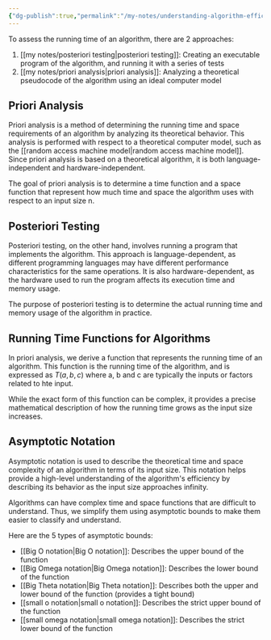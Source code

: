 ```yaml
---
{"dg-publish":true,"permalink":"/my-notes/understanding-algorithm-efficiency-with-priori-analysis-and-posteriori-testing/","created":"2024-06-17T16:58:46.707-05:00","updated":"2024-06-17T17:01:32.009-05:00"}
---
```



To assess the running time of an algorithm, there are 2 approaches:
1. [[my notes/posteriori testing\|posteriori testing]]: Creating an executable program of the algorithm, and running it with a series of tests
2. [[my notes/priori analysis\|priori analysis]]: Analyzing a theoretical pseudocode of the algorithm using an ideal computer model

## Priori Analysis
Priori analysis is a method of determining the running time and space requirements of an algorithm by analyzing its theoretical behavior. This analysis is performed with respect to a theoretical computer model, such as the [[random access machine model\|random access machine model]]. Since priori analysis is based on a theoretical algorithm, it is both language-independent and hardware-independent.

The goal of priori analysis is to determine a time function and a space function that represent how much time and space the algorithm uses with respect to an input size n.

## Posteriori Testing
Posteriori testing, on the other hand, involves running a program that implements the algorithm. This approach is language-dependent, as different programming languages may have different performance characteristics for the same operations. It is also hardware-dependent, as the hardware used to run the program affects its execution time and memory usage.

The purpose of posteriori testing is to determine the actual running time and memory usage of the algorithm in practice.

## Running Time Functions for Algorithms
In priori analysis, we derive a function that represents the running time of an algorithm. This function is the running time of the algorithm, and is expressed as $T(a, b, c)$ where a, b and c are typically the inputs or factors related to hte input.

While the exact form of this function can be complex, it provides a precise mathematical description of how the running time grows as the input size increases.

## Asymptotic Notation
Asymptotic notation is used to describe the theoretical time and space complexity of an algorithm in terms of its input size. This notation helps provide a high-level understanding of the algorithm's efficiency by describing its behavior as the input size approaches infinity.

Algorithms can have complex time and space functions that are difficult to understand. Thus, we simplify them using asymptotic bounds to make them easier to classify and understand. 

Here are the 5 types of asymptotic bounds:
- [[Big O notation\|Big O notation]]: Describes the upper bound of the function
- [[Big Omega notation\|Big Omega notation]]: Describes the lower bound of the function
- [[Big Theta notation\|Big Theta notation]]: Describes both the upper and lower bound of the function (provides a tight bound)
- [[small o notation\|small o notation]]: Describes the strict upper bound of the function
- [[small omega notation\|small omega notation]]: Describes the strict lower bound of the function
